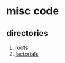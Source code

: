 # misc code


## directories

1. [roots](#./misc-code/roots)
2. [factorials](#./misc-code/factorials)
